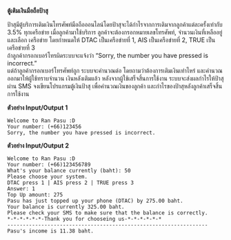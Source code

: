 **ตู้เติมเงินมือถือป้าสุ**

ป้าสุมีตู้บริการเติมเงินโทรศัพท์มือถือออนไลน์โดยป้าสุจะได้กำไรจากการเติมจากลูกค้าแต่ละครั้งเท่ากับ 3.5% ทุกเครือข่าย เมื่อลูกค้ามาใช้บริการ ลูกค้าจะต้องกรอกหมายเลขโทรศัพท์, จำนวนเงินที่เหลืออยู่ และเลือก
เครือข่าย โดยกำหนดให้ DTAC เป็นเครือข่ายที่ 1, AIS เป็นเครือข่ายที่ 2, TRUE เป็นเครือข่ายที่ 3  
ถ้าลูกค้ากรอกเบอร์โทรผิดระบบจะแจ้งว่า “Sorry, the number you have pressed is incorrect.”  
แต่ถ้าลูกค้ากรอกเบอร์โทรศัพท์ถูก ระบบจะคำนวณต่อ โดยถามว่าต้องการเติมเงินเท่าไหร่ และคำนวณออกมาให้ผู้ใช้ทราบจำนวน
เงินหลังเติมแล้ว หลังจากผู้ใช้เสร็จสิ้นการใช้งาน ระบบจะส่งผลกำไรให้ป้าสุผ่าน SMS จงเขียนโปรแกรมตู้เงินป้าสุ
เพื่อคำนวณเงินของลูกค้า และกำไรของป้าสุหลังลูกค้าเสร็จสิ้นการใช้งาน

**ตัวอย่าง Input/Output 1**

    Welcome to Ran Pasu :D
    Your number: (+66)123456
    Sorry, the number you have pressed is incorrect.

**ตัวอย่าง Input/Output 2**

    Welcome to Ran Pasu :D
    Your number: (+66)123456789
    What's your balance currently (baht): 50
    Please choose your system.
    DTAC press 1 | AIS press 2 | TRUE press 3
    Answer: 1
    Top Up amount: 275
    Pasu has just topped up your phone (DTAC) by 275.00 baht.
    Your balance is currently 325.00 baht.
    Please check your SMS to make sure that the balance is correctly.
    *-*-*-*-*-*-Thank you for chooseing us-*-*-*-*-*-*
    -----------------------------------------------------------------
    Pasu's income is 11.38 baht.
